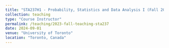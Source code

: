 ```yaml
---
title: "STA237H1 - Probability, Statistics and Data Analysis I (Fall 2024)"
collection: teaching
type: "Course Instructor"
permalink: /teaching/2023-fall-teaching-sta237
date: 2024-09-01
venue: "University of Toronto"
location: "Toronto, Canada"
---
```

